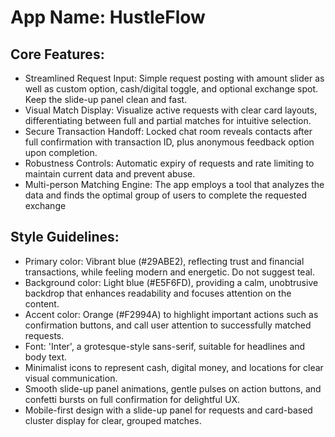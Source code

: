 # **App Name**: HustleFlow

## Core Features:

- Streamlined Request Input: Simple request posting with amount slider as well as custom option, cash/digital toggle, and optional exchange spot. Keep the slide-up panel clean and fast.
- Visual Match Display: Visualize active requests with clear card layouts, differentiating between full and partial matches for intuitive selection.
- Secure Transaction Handoff: Locked chat room reveals contacts after full confirmation with transaction ID, plus anonymous feedback option upon completion.
- Robustness Controls: Automatic expiry of requests and rate limiting to maintain current data and prevent abuse.
- Multi-person Matching Engine: The app employs a tool that analyzes the data and finds the optimal group of users to complete the requested exchange

## Style Guidelines:

- Primary color: Vibrant blue (#29ABE2), reflecting trust and financial transactions, while feeling modern and energetic. Do not suggest teal.
- Background color: Light blue (#E5F6FD), providing a calm, unobtrusive backdrop that enhances readability and focuses attention on the content.
- Accent color: Orange (#F2994A) to highlight important actions such as confirmation buttons, and call user attention to successfully matched requests.
- Font: 'Inter', a grotesque-style sans-serif, suitable for headlines and body text.
- Minimalist icons to represent cash, digital money, and locations for clear visual communication.
- Smooth slide-up panel animations, gentle pulses on action buttons, and confetti bursts on full confirmation for delightful UX.
- Mobile-first design with a slide-up panel for requests and card-based cluster display for clear, grouped matches.
